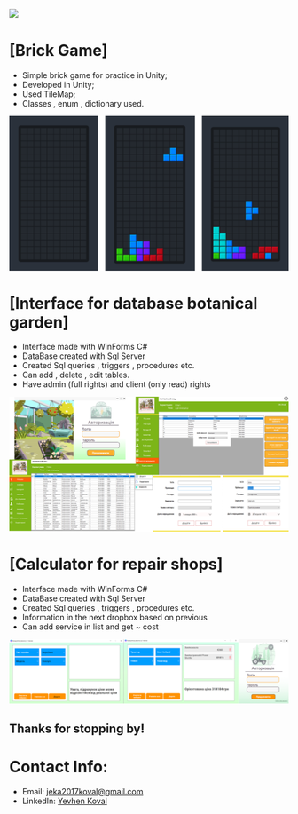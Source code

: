 <a href="https://s3.amazonaws.com/attachments.angel.co/7192901-687be9e284e21102b934d0b72399ac9d.pdf?X-Amz-Algorithm=AWS4-HMAC-SHA256&X-Amz-Credential=AKIAJS6W3HGZGRJIRBTA%2F20220727%2Fus-east-1%2Fs3%2Faws4_request&X-Amz-Date=20220727T235828Z&X-Amz-Expires=3600&X-Amz-SignedHeaders=host&X-Amz-Signature=4920642ceb1885f01605debb7f6f9148dfcaa97bf073abc27e7b2a91e8531082" download><img src="https://img.shields.io/badge/Resume-ff69b4.svg?style=for-the-badge&logo=codeigniter&logoColor=white"></a>&nbsp;&nbsp;&nbsp;

# [Brick Game]

* Simple brick game for practice in Unity;
* Developed in Unity;
* Used TileMap;
* Classes , enum , dictionary used.

<p align="center">
<img src="https://github.com/Plysheviu/Img/blob/main/Tetris.png?raw=true" width="930" title="Tetris">

</p>

# [Interface for database botanical garden]

</p>

* Interface made with WinForms C#
* DataBase created with Sql Server
* Created Sql queries , triggers , procedures etc.
* Can add , delete , edit tables.
* Have admin (full rights) and client (only read) rights

<p align="center">
<img src="https://raw.githubusercontent.com/Plysheviu/Img/refs/heads/main/BdSad.png?token=GHSAT0AAAAAACWJ2EWKP55XODHNG6MBEQJOZXRS2XA" width="930" title="Botanical Garden">

</p>

# [Calculator for repair shops]

</p>

* Interface made with WinForms C#
* DataBase created with Sql Server
* Created Sql queries , triggers , procedures etc.
* Information in the next dropbox based on previous
* Can add service in list and get ~ cost

<p align="center">
<img src="https://raw.githubusercontent.com/Plysheviu/Img/refs/heads/main/Service.png?token=GHSAT0AAAAAACWJ2EWKSQ4XJ7MEO2NWF42WZXRTEZA" width="930" title="RepairShop">

## Thanks for stopping by!

# Contact Info:

- Email: jeka2017koval@gmail.com
- LinkedIn: [Yevhen Koval](https://www.linkedin.com/in/yevhen-koval-25b3022a9/)
  
